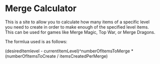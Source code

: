 # Merge Calculator

This is a site to allow you to calculate how many items of a specific level you need to create in order to make enough of the specified level items.
This can be used for games like Merge Magic, Top War, or Merge Dragons.

The formlua used is as follows:

(desiredItemlevel - currentItemLevel)^numberOfItemsToMerge * (numberOfItemsToCreate / itemsCreatedPerMerge)